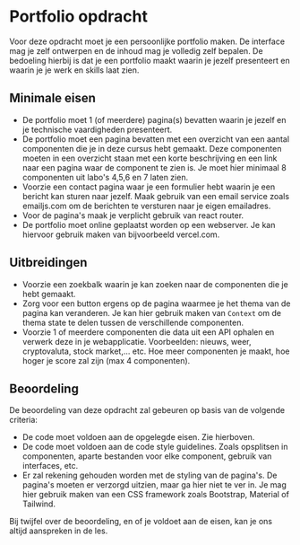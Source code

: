 # Portfolio opdracht

Voor deze opdracht moet je een persoonlijke portfolio maken. De interface mag je zelf ontwerpen en de inhoud mag je volledig zelf bepalen. De bedoeling hierbij is dat je een portfolio maakt waarin je jezelf presenteert en waarin je je werk en skills laat zien. 

## Minimale eisen
* De portfolio moet 1 (of meerdere) pagina(s) bevatten waarin je jezelf en je technische vaardigheden presenteert.
* De portfolio moet een pagina bevatten met een overzicht van een aantal componenten die je in deze cursus hebt gemaakt. Deze componenten moeten in een overzicht staan met een korte beschrijving en een link naar een pagina waar de component te zien is. Je moet hier minimaal 8 componenten uit labo's 4,5,6 en 7 laten zien. 
* Voorzie een contact pagina waar je een formulier hebt waarin je een bericht kan sturen naar jezelf. Maak gebruik van een email service zoals emailjs.com om de berichten te versturen naar je eigen emailadres.
* Voor de pagina's maak je verplicht gebruik van react router.
* De portfolio moet online geplaatst worden op een webserver. Je kan hiervoor gebruik maken van bijvoorbeeld vercel.com.

## Uitbreidingen
- Voorzie een zoekbalk waarin je kan zoeken naar de componenten die je hebt gemaakt.
- Zorg voor een button ergens op de pagina waarmee je het thema van de pagina kan veranderen. Je kan hier gebruik maken van `Context` om de thema state te delen tussen de verschillende componenten.
- Voorzie 1 of meerdere componenten die data uit een API ophalen en verwerk deze in je webapplicatie. Voorbeelden: nieuws, weer, cryptovaluta, stock market,... etc. Hoe meer componenten je maakt, hoe hoger je score zal zijn (max 4 componenten).

## Beoordeling

De beoordeling van deze opdracht zal gebeuren op basis van de volgende criteria:
- De code moet voldoen aan de opgelegde eisen. Zie hierboven.
- De code moet voldoen aan de code style guidelines. Zoals opsplitsen in componenten, aparte bestanden voor elke component, gebruik van interfaces, etc.
- Er zal rekening gehouden worden met de styling van de pagina's. De pagina's moeten er verzorgd uitzien, maar ga hier niet te ver in. Je mag hier gebruik maken van een CSS framework zoals Bootstrap, Material of Tailwind.

Bij twijfel over de beoordeling, en of je voldoet aan de eisen, kan je ons altijd aanspreken in de les.
